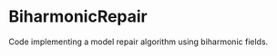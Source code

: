 BiharmonicRepair
================

Code implementing a model repair algorithm using biharmonic fields.
